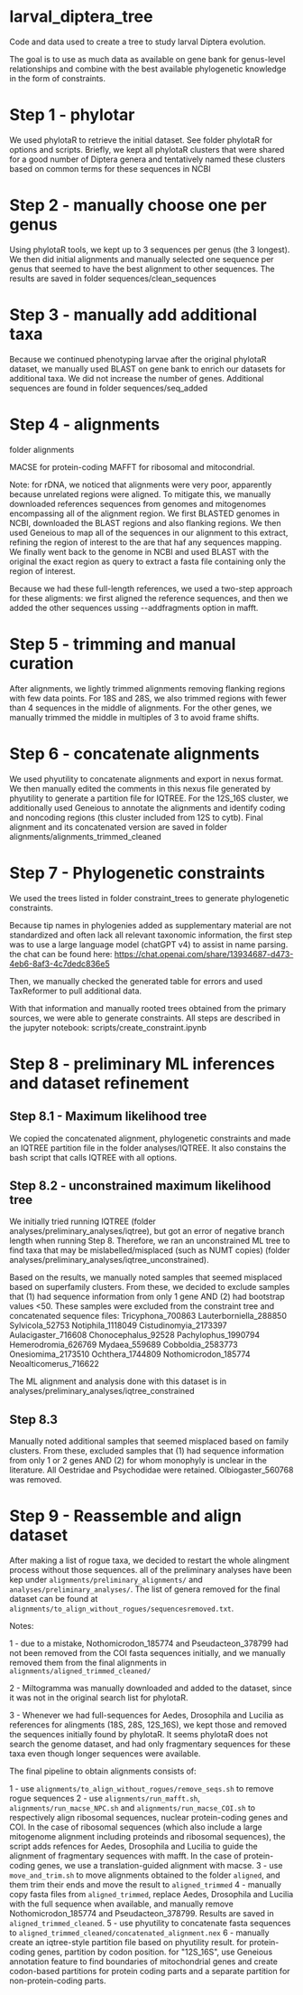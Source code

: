 # larval_diptera_tree
Code and data used to create a tree to study larval Diptera evolution.

The goal is to use as much data as available on gene bank for genus-level relationships and combine with the best available phylogenetic knowledge in the form of constraints.

# Step 1 - phylotar

We used phylotaR to retrieve the initial dataset. See folder phylotaR for options and scripts. Briefly, we kept all phylotaR clusters that were shared for a good number of Diptera genera and tentatively named these clusters based on common terms for these sequences in NCBI

# Step 2 - manually choose one per genus

Using phylotaR tools, we kept up to 3 sequences per genus (the 3 longest). We then did initial alignments and manually selected one sequence per genus that seemed to have the best alignment to other sequences. The results are saved in folder sequences/clean_sequences

# Step 3 - manually add additional taxa

Because we continued phenotyping larvae after the original phylotaR dataset, we manually used BLAST on gene bank to enrich our datasets for additional taxa. We did not increase the number of genes. Additional sequences are found in folder sequences/seq_added

# Step 4 - alignments

folder alignments

MACSE for protein-coding
MAFFT for ribosomal and mitocondrial. 

Note: for rDNA, we noticed that alignments were very poor, apparently because unrelated regions were aligned. To mitigate this, we manually downloaded references sequences from genomes and mitogenomes encompassing all of the alignment region. We first BLASTED genomes in NCBI, downloaded the BLAST regions and also flanking regions. We then used Geneious to map all of the sequences in our alignment to this extract, refining the region of interest to the are that haf any sequences mapping. We finally went back to the genome in NCBI and used BLAST with the original the exact region as query to extract a fasta file containing only the region of interest.

Because we had these full-length references, we used a two-step approach for these aligments: we first aligned the reference sequences, and then we added the other sequences ussing --addfragments option in mafft.

# Step 5 - trimming and manual curation

After alignments, we lightly trimmed alignments removing flanking regions with few data points. For 18S and 28S, we also trimmed regions with fewer than 4 sequences in the middle of alignments. For the other genes, we manually trimmed the middle in multiples of 3 to avoid frame shifts.

# Step 6 - concatenate alignments

We used phyutility to concatenate alignments and export in nexus format. We then manually edited the comments in this nexus file generated by phyutility to generate a partition file for IQTREE. For the 12S_16S cluster, we additionally used Geneious to annotate the alignments and identify coding and noncoding regions (this cluster included from 12S to cytb).
Final alignment and its concatenated version are saved in folder alignments/alignments_trimmed_cleaned

# Step 7 -  Phylogenetic constraints
We used the trees listed in folder constraint_trees to generate phylogenetic constraints.

Because tip names in phylogenies added as supplementary material are not standardized and often lack all relevant taxonomic information, the first step was to use a large language model (chatGPT v4) to assist in name parsing. the chat can be found here: https://chat.openai.com/share/13934687-d473-4eb6-8af3-4c7dedc836e5

Then, we manually checked the generated table for errors and used TaxReformer to pull additional data. 

With that information and manually rooted trees obtained from the primary sources, we were able to generate constraints. All steps are described in the  jupyter notebook: scripts/create_constraint.ipynb

# Step 8 - preliminary ML inferences and dataset refinement

## Step 8.1 - Maximum likelihood tree
We copied the concatenated alignment, phylogenetic constraints and made an IQTREE partition file in the folder analyses/IQTREE. It also constains the bash script that calls IQTREE with all options.

## Step 8.2 - unconstrained maximum likelihood tree
We initially tried running IQTREE (folder analyses/preliminary_analyses/iqtree), but got an error of negative branch length when running Step 8. Therefore, we ran an unconstrained ML tree to find taxa that may be mislabelled/misplaced (such as NUMT copies) (folder analyses/preliminary_analyses/iqtree_unconstrained).

Based on the results, we manually noted samples that seemed misplaced based on superfamily clusters. From these, we decided to exclude samples that (1) had sequence information from only 1 gene AND (2) had bootstrap values <50. These samples were excluded from the constraint tree and concatenated sequence files:
Tricyphona_700863
Lauterborniella_288850
Sylvicola_52753
Notiphila_1118049
Cistudinomyia_2173397
Aulacigaster_716608
Chonocephalus_92528
Pachylophus_1990794
Hemerodromia_626769
Mydaea_559689
Cobboldia_2583773
Onesiomima_2173510
Ochthera_1744809
Nothomicrodon_185774
Neoalticomerus_716622

The ML alignment and analysis done with this dataset is in analyses/preliminary_analyses/iqtree_constrained

## Step 8.3 
Manually noted additional samples that seemed misplaced based on family clusters. From these, excluded samples that (1) had sequence information from only 1 or 2 genes AND (2) for whom monophyly is unclear in the literature. All Oestridae and Psychodidae were retained. Olbiogaster_560768 was removed. 

# Step 9 - Reassemble and align dataset
After making a list of rogue taxa, we decided to restart the whole alingment process without those sequences. all of the preliminary analyses have been kep under `alignments/preliminary_alignments/` and `analyses/preliminary_analyses/`. The list of genera removed for the final dataset can be found at `alignments/to_align_without_rogues/sequencesremoved.txt`. 

Notes: 

1 - due to a mistake, Nothomicrodon_185774 and Pseudacteon_378799 had not been removed from the COI fasta sequences initially, and we manually removed them from the final alignments in `alignments/aligned_trimmed_cleaned/`

2 - Miltogramma was manually downloaded and added to the dataset, since it was not in the original search list for phylotaR.

3 - Whenever we had full-sequences for Aedes, Drosophila and Lucilia as references for alingments (18S, 28S, 12S_16S), we kept those and removed the sequences initially found by phylotaR. It seems phylotaR does not search the genome dataset, and had only fragmentary sequences for these taxa even though longer sequences were available.

The final pipeline to obtain alignments consists of:

1 - use `alignments/to_align_without_rogues/remove_seqs.sh` to remove rogue sequences
2 - use `alignments/run_mafft.sh`, `alignments/run_macse_NPC.sh` and `alignments/run_macse_COI.sh` to respectively align ribosomal sequences, nuclear protein-coding genes and COI. In the case of ribosomal sequences (which also include a large mitogenome alignment including proteinds and ribosomal sequences), the script adds refences for Aedes, Drosophila and Lucilia to guide the alignment of fragmentary sequences with mafft. In the case of protein-coding genes, we use a translation-guided alignment with macse.
3 - use `move_and_trim.sh` to move alignments obtained to the folder `aligned`, and them trim their ends and move the result to `aligned_trimmed`
4 - manually copy fasta files from `aligned_trimmed`, replace Aedes, Drosophila and Lucilia with the full sequence when available, and manually remove Nothomicrodon_185774 and Pseudacteon_378799. Results are saved in `aligned_trimmed_cleaned`.
5 - use phyutility to concatenate fasta sequences to `aligned_trimmed_cleaned/concatenated_alignment.nex`
6 - manually create an iqtree-style partition file based on phyutility result. for protein-coding genes, partition by codon position. for "12S_16S", use Geneious annotation feature to find boundaries of mitochondrial genes and create codon-based partitions for protein coding parts and a separate partition for non-protein-coding parts.

